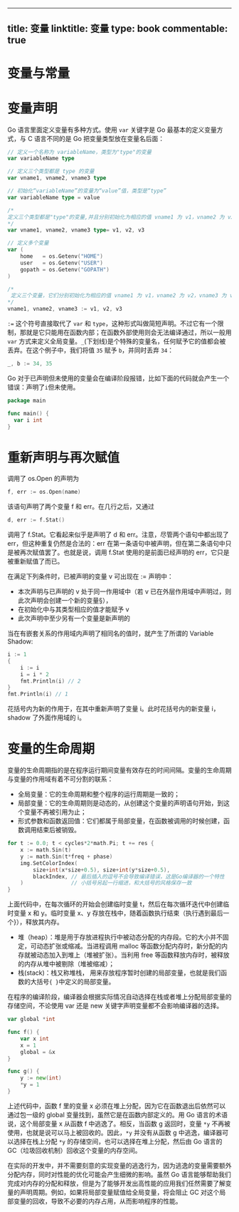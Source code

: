 
---
title: 变量
linktitle: 变量
type: book
commentable: true
---

# 变量与常量

# 变量声明

Go 语言里面定义变量有多种方式。使用 `var` 关键字是 Go 最基本的定义变量方式，与 C 语言不同的是 Go 把变量类型放在变量名后面：

```go
// 定义一个名称为 variableName，类型为"type"的变量
var variableName type

// 定义三个类型都是 type 的变量
var vname1, vname2, vname3 type

// 初始化“variableName”的变量为“value”值，类型是“type”
var variableName type = value

/*
定义三个类型都是"type"的变量,并且分别初始化为相应的值 vname1 为 v1，vname2 为 v2，vname3 为 v3
*/
var vname1, vname2, vname3 type= v1, v2, v3

// 定义多个变量
var (
	home   = os.Getenv("HOME")
	user   = os.Getenv("USER")
	gopath = os.Getenv("GOPATH")
)

/*
 定义三个变量，它们分别初始化为相应的值 vname1 为 v1，vname2 为 v2，vname3 为 v3 编译器会根据初始化的值自动推导出相应的类型
*/
vname1, vname2, vname3 := v1, v2, v3
```

`:=` 这个符号直接取代了 `var` 和 `type`，这种形式叫做简短声明。不过它有一个限制，那就是它只能用在函数内部；在函数外部使用则会无法编译通过，所以一般用 `var` 方式来定义全局变量。`_`(下划线)是个特殊的变量名，任何赋予它的值都会被丢弃。在这个例子中，我们将值 `35` 赋予 `b`，并同时丢弃 `34`：

```go
_, b := 34, 35
```

Go 对于已声明但未使用的变量会在编译阶段报错，比如下面的代码就会产生一个错误：声明了`i`但未使用。

```go
package main

func main() {
  var i int
}
```

# 重新声明与再次赋值

调用了 os.Open 的声明为

```go
f, err := os.Open(name)
```

该语句声明了两个变量 f 和 err。在几行之后，又通过

```go
d, err := f.Stat()
```

调用了 f.Stat。它看起来似乎是声明了 d 和 err。注意，尽管两个语句中都出现了 err，但这种重复仍然是合法的：err 在第一条语句中被声明，但在第二条语句中只是被再次赋值罢了。也就是说，调用 f.Stat 使用的是前面已经声明的 err，它只是被重新赋值了而已。

在满足下列条件时，已被声明的变量 v 可出现在 := 声明中：

- 本次声明与已声明的 v 处于同一作用域中（若 v 已在外层作用域中声明过，则此次声明会创建一个新的变量§），
- 在初始化中与其类型相应的值才能赋予 v
- 此次声明中至少另有一个变量是新声明的

当在有嵌套关系的作用域内声明了相同名的值时，就产生了所谓的 Variable Shadow:

```go
i := 1
{
	i := i
	i = i * 2
	fmt.Println(i) // 2
}
fmt.Println(i) // 1
```

花括号内为新的作用于，在其中重新声明了变量 i。此时花括号内的新变量 i，shadow 了外面作用域的 i。

# 变量的生命周期

变量的生命周期指的是在程序运行期间变量有效存在的时间间隔。变量的生命周期与变量的作用域有着不可分割的联系：

- 全局变量：它的生命周期和整个程序的运行周期是一致的；
- 局部变量：它的生命周期则是动态的，从创建这个变量的声明语句开始，到这个变量不再被引用为止；
- 形式参数和函数返回值：它们都属于局部变量，在函数被调用的时候创建，函数调用结束后被销毁。

```go
for t := 0.0; t < cycles*2*math.Pi; t += res {
    x := math.Sin(t)
    y := math.Sin(t*freq + phase)
    img.SetColorIndex(
        size+int(x*size+0.5), size+int(y*size+0.5),
        blackIndex, // 最后插入的逗号不会导致编译错误，这是Go编译器的一个特性
    )               // 小括号另起一行缩进，和大括号的风格保存一致
}
```

上面代码中，在每次循环的开始会创建临时变量 t，然后在每次循环迭代中创建临时变量 x 和 y。临时变量 x、y 存放在栈中，随着函数执行结束（执行遇到最后一个}），释放其内存。

- 堆（heap）：堆是用于存放进程执行中被动态分配的内存段。它的大小并不固定，可动态扩张或缩减。当进程调用 malloc 等函数分配内存时，新分配的内存就被动态加入到堆上（堆被扩张）。当利用 free 等函数释放内存时，被释放的内存从堆中被剔除（堆被缩减）；
- 栈(stack)：栈又称堆栈， 用来存放程序暂时创建的局部变量，也就是我们函数的大括号`{ }`中定义的局部变量。

在程序的编译阶段，编译器会根据实际情况自动选择在栈或者堆上分配局部变量的存储空间，不论使用 var 还是 new 关键字声明变量都不会影响编译器的选择。

```go
var global *int

func f() {
    var x int
    x = 1
    global = &x
}

func g() {
    y := new(int)
    *y = 1
}
```

上述代码中，函数 f 里的变量 x 必须在堆上分配，因为它在函数退出后依然可以通过包一级的 global 变量找到，虽然它是在函数内部定义的。用 Go 语言的术语说，这个局部变量 x 从函数 f 中逃逸了。相反，当函数 g 返回时，变量 `*y` 不再被使用，也就是说可以马上被回收的。因此，`*y` 并没有从函数 g 中逃逸，编译器可以选择在栈上分配 `*y` 的存储空间，也可以选择在堆上分配，然后由 Go 语言的 GC（垃圾回收机制）回收这个变量的内存空间。

在实际的开发中，并不需要刻意的实现变量的逃逸行为，因为逃逸的变量需要额外分配内存，同时对性能的优化可能会产生细微的影响。虽然 Go 语言能够帮助我们完成对内存的分配和释放，但是为了能够开发出高性能的应用我们任然需要了解变量的声明周期。例如，如果将局部变量赋值给全局变量，将会阻止 GC 对这个局部变量的回收，导致不必要的内存占用，从而影响程序的性能。

    